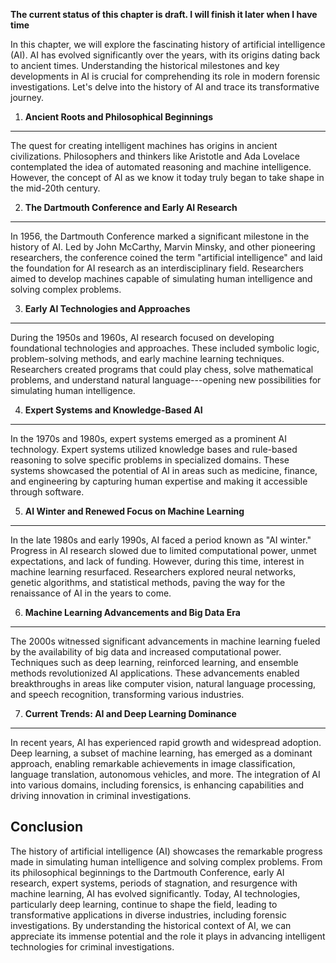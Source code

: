 **The current status of this chapter is draft. I will finish it later when I have time**

In this chapter, we will explore the fascinating history of artificial intelligence (AI). AI has evolved significantly over the years, with its origins dating back to ancient times. Understanding the historical milestones and key developments in AI is crucial for comprehending its role in modern forensic investigations. Let's delve into the history of AI and trace its transformative journey.

1. **Ancient Roots and Philosophical Beginnings**
-------------------------------------------------

The quest for creating intelligent machines has origins in ancient civilizations. Philosophers and thinkers like Aristotle and Ada Lovelace contemplated the idea of automated reasoning and machine intelligence. However, the concept of AI as we know it today truly began to take shape in the mid-20th century.

2. **The Dartmouth Conference and Early AI Research**
-----------------------------------------------------

In 1956, the Dartmouth Conference marked a significant milestone in the history of AI. Led by John McCarthy, Marvin Minsky, and other pioneering researchers, the conference coined the term "artificial intelligence" and laid the foundation for AI research as an interdisciplinary field. Researchers aimed to develop machines capable of simulating human intelligence and solving complex problems.

3. **Early AI Technologies and Approaches**
-------------------------------------------

During the 1950s and 1960s, AI research focused on developing foundational technologies and approaches. These included symbolic logic, problem-solving methods, and early machine learning techniques. Researchers created programs that could play chess, solve mathematical problems, and understand natural language---opening new possibilities for simulating human intelligence.

4. **Expert Systems and Knowledge-Based AI**
--------------------------------------------

In the 1970s and 1980s, expert systems emerged as a prominent AI technology. Expert systems utilized knowledge bases and rule-based reasoning to solve specific problems in specialized domains. These systems showcased the potential of AI in areas such as medicine, finance, and engineering by capturing human expertise and making it accessible through software.

5. **AI Winter and Renewed Focus on Machine Learning**
------------------------------------------------------

In the late 1980s and early 1990s, AI faced a period known as "AI winter." Progress in AI research slowed due to limited computational power, unmet expectations, and lack of funding. However, during this time, interest in machine learning resurfaced. Researchers explored neural networks, genetic algorithms, and statistical methods, paving the way for the renaissance of AI in the years to come.

6. **Machine Learning Advancements and Big Data Era**
-----------------------------------------------------

The 2000s witnessed significant advancements in machine learning fueled by the availability of big data and increased computational power. Techniques such as deep learning, reinforced learning, and ensemble methods revolutionized AI applications. These advancements enabled breakthroughs in areas like computer vision, natural language processing, and speech recognition, transforming various industries.

7. **Current Trends: AI and Deep Learning Dominance**
-----------------------------------------------------

In recent years, AI has experienced rapid growth and widespread adoption. Deep learning, a subset of machine learning, has emerged as a dominant approach, enabling remarkable achievements in image classification, language translation, autonomous vehicles, and more. The integration of AI into various domains, including forensics, is enhancing capabilities and driving innovation in criminal investigations.

Conclusion
----------

The history of artificial intelligence (AI) showcases the remarkable progress made in simulating human intelligence and solving complex problems. From its philosophical beginnings to the Dartmouth Conference, early AI research, expert systems, periods of stagnation, and resurgence with machine learning, AI has evolved significantly. Today, AI technologies, particularly deep learning, continue to shape the field, leading to transformative applications in diverse industries, including forensic investigations. By understanding the historical context of AI, we can appreciate its immense potential and the role it plays in advancing intelligent technologies for criminal investigations.
